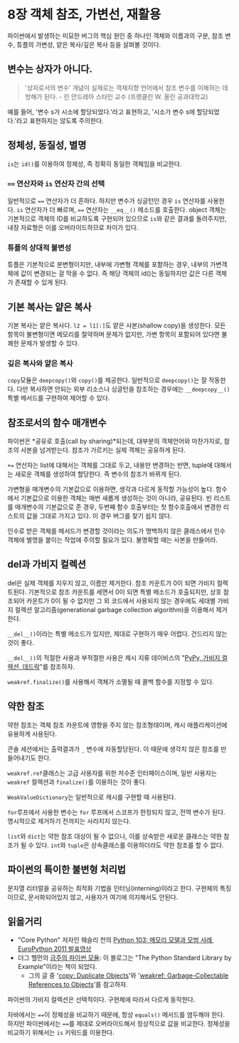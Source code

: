 # 8장 객체 참조, 가변선, 재활용

파이썬에서 발생하는 미묘한 버그의 핵심 원인 중 하나인 객체와 이름과의 구분, 참조 변수, 튜플의 가변성, 얕은 복사/깊은 복사 등을 살펴볼 것이다.

## 변수는 상자가 아니다.

> '상자로서의 변수' 개념이 실제로는 객체지향 언어에서 참조 변수를 이해하는 데 방해가 된다. - 린 안드레아 스타인 교수 (프랭클린 W. 올린 공과대학교)

예를 들어, '변수 s가 시소에 할당되었다.'라고 표현하고, '시소가 변수 s에 할당되었다.'라고 표현하지는 않도록 주의한다.

## 정체성, 동질성, 별명

```is```는 ```id()```를 이용하여 정체성, 즉 정확히 동일한 객체임을 비교한다. 

### ```==``` 연산자와 ```is``` 연산자 간의 선택

일반적으로 ```==``` 연산자가 더 흔하다. 하지만 변수가 싱글턴인 경우 ```is``` 연산자를 사용한다. ```is``` 연산자가 더 빠르며, ```==``` 연산자는 ```__eq__()``` 메소드를 호출한다. object 객체는 기본적으로 객체의 ID를 비교하도록 구현되어 있으므로 ```is```와 같은 결과를 돌려주지만, 내장 자료형은 이를 오버라이드하므로 차이가 있다.

### 튜플의 상대적 불변성

튜플은 기본적으로 분변형이지만, 내부에 가변형 객체를 포함하는 경우, 내부의 가변객체에 값이 변경되는 걸 막을 수 없다. 즉 해당 객체의 id()는 동일하지만 값은 다른 객체가 존재할 수 있게 된다.

## 기본 복사는 얕은 복사

기본 복사는 얕은 복사다. ```l2 = l1[:]```도 얕은 사본(shallow copy)을 생성한다. 모든 항목이 불변형이면 메모리를 절약하며 문제가 없지만, 가변 항목이 포함되어 있다면 불쾌한 문제가 발생할 수 있다.

### 깊은 복사와 얕은 복사

```copy```모듈은 ```deepcopy()```와 ```copy()```를 제공한다. 일반적으로 ```deepcopy()```는 잘 작동한다. 다만 복사하면 안되는 외부 리소스나 싱글턴을 참조하는 경우에는 ```__deepcopy__()``` 특별 메서드를 구현하여 제어할 수 있다.

## 참조로서의 함수 매개변수

파이썬은 *공유로 호출(call by sharing)*되는데, 대부분의 객체언어와 마찬가지로, 참조의 사본을 넘겨받는다. 참조가 가르키는 실제 객체는 공유하게 된다.

```+=``` 연산자는 list에 대해서는 객체를 그대로 두고, 내용만 변경하는 반면, tuple에 대해서는 새로운 객체를 생성하여 할당한다. 즉 변수의 참조가 바뀌게 된다.

가변형을 매개변수의 기본값으로 이용하면, 생각과 다르게 동작할 가능성이 높다. 함수에서 기본값으로 이용한 객체는 매번 새롭게 생성하는 것이 아니라, 공유된다. 빈 리스트를 매개변수의 기본값으로 준 경우, 두번째 함수 호출부터는 첫 함수호출에서 변경한 리스트의 값을 그대로 가지고 있다. 이 경우 버그를 찾기 쉽지 않다.

인수로 받은 객체를 메서드가 변경할 것이라는 의도가 명백하지 않은 클래스에서 인수 객체에 별명을 붙이는 작업에 주의할 필요가 있다. 불명확할 때는 사본을 만들어라.

## del과 가비지 컬렉션

del은 실제 객체를 지우지 않고, 이름만 제거한다. 참조 카운트가 0이 되면 가비지 컬렉트된다. 기본적으로 참조 카운트를 세면서 0이 되면 특별 메소드가 호출되지만, 상호 참조되어 카운트가 0이 될 수 없지만 그 외 코드에서 사용되지 않는 경우에도 세대별 가비지 컬렉션 알고리즘(generational garbage collection algorithm)을 이용해서 제거한다.

```__del__()```이라는 특별 메소드가 있지만, 제대로 구현하기 매우 어렵다. 건드리지 않는 것이 좋다.

```__del__()```의 적절한 사용과 부적절한 사용은 제시 지류 데이비스의 "[PyPy, 가비지 컬렉션, 데드락](http://bit.ly/1GsWTa7)"를 참조하자.

```weakref.finalize()```를 사용해서 객체가 소멸될 때 콜백 함수를 지정할 수 있다.

## 약한 참조

약한 참조는 객체 참조 카운트에 영향을 주지 않는 참조형태이며, 캐시 애플리케이션에 유용하게 사용된다.

콘솔 세션에서는 출력결과가 ```_``` 변수에 자동할당된다. 이 때문에 생각치 않은 참조를 만들어내기도 한다.

```weakref.ref```클래스는 고급 사용자를 위한 저수준 인터페이스이며, 일반 사용자는 ```weakref``` 컬렉션과 ```finalize()```를 이용하는 것이 좋다.

```WeakValueDictionary```는 일반적으로 캐시를 구현할 때 사용된다.

```for```루프에서 사용한 변수는 ```for``` 루프에서 스코프가 한정되지 않고, 전역 변수가 된다. 명시적으로 제거하기 전까지는 사라지지 않는다.

```list```와 ```dict```는 약한 참조 대상이 될 수 없으나, 이를 상속받은 새로운 클래스는 약한 참조가 될 수 있다. ```int```와 ```tuple```은 상속클래스를 이용하더라도 약한 참조를 할 수 없다.

## 파이썬의 특이한 불변형 처리법

문자열 리터럴을 공유하는 최적화 기법을 인터닝(interning)이라고 한다. 구현체의 특징이므로, 문서화되어있지 않고, 사용자가 여기에 의지해서도 안된다.

## 읽을거리

* "Core Python" 저자인 웨슬리 천의 [Python 103: 메모리 모델과 모범 사례](http://bit.ly/1GsZvEO), [EuroPython 2011 발표영상](http://bit.ly/1HGCayS)
* 더그 헬먼의 [금주의 파이썬 모듈](http://pymotw.com): 이 블로그는 "The Python Standard Library by Example"이라는 책이 되었다.
  * 그의 글 중 '[copy: Duplicate Objects](http://pymotw.com/2/copy)'와 '[weakref: Garbage-Collectable References to Objects](http://pymotw.com/2/weakref)'를 참고하자.

파이썬의 가비지 컬렉션은 선택적이다. 구현체에 따라서 다르게 동작한다.

자바에서는 ```==```이 정체성을 비교하기 때문에, 항상 ```equals()``` 메서드를 염두해야 한다. 하지만 파이썬에서는 ```==```를 제대로 오버라이드해서 정상적으로 값을 비교한다. 정체성을 비교하기 위해서는 ```is``` 키워드를 이용한다.


